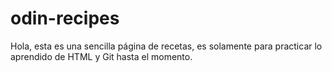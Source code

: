 # odin-recipes
Hola, esta es una sencilla página de recetas, es solamente para practicar lo aprendido de HTML y Git hasta el momento.